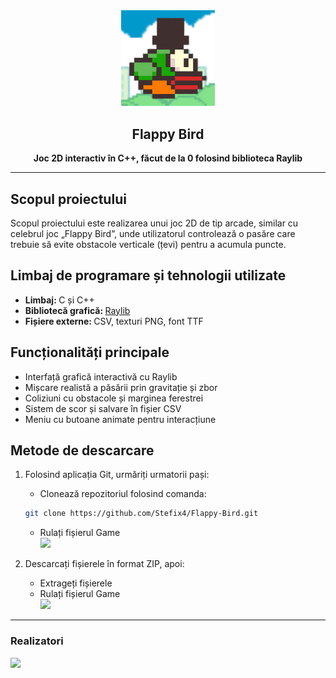 <div align="center">
<img src="resources/images/flappy-bird-logo.png" width="150"/>
<h2>Flappy Bird</h2>
</div>


<p align="center">
</p>

<p align="center"><strong>Joc 2D interactiv în C++, făcut de la 0 folosind biblioteca Raylib</strong></p>

---

<h2>Scopul proiectului</h2>
    <p>
        Scopul proiectului este realizarea unui joc 2D de tip arcade, similar cu celebrul joc „Flappy Bird”, unde
        utilizatorul controlează o pasăre care trebuie să evite obstacole verticale (țevi) pentru a acumula puncte.
    </p>
<h2>Limbaj de programare și tehnologii utilizate</h2>
    <ul>
        <li><strong>Limbaj: </strong>C și C++</li>
        <li><strong>Bibliotecă grafică: </strong><a href = "/include/raylib.h">Raylib</a></li>
        <li><strong>Fișiere externe: </strong>CSV, texturi PNG, font TTF</li>
    </ul>
<h2>Funcționalități principale</h2>
    <ul>
        <li>Interfață grafică interactivă cu Raylib</li>
        <li>Mișcare realistă a păsării prin gravitație și zbor</li>
        <li>Coliziuni cu obstacole și marginea ferestrei</li>
        <li>Sistem de scor și salvare în fișier CSV</li>
        <li>Meniu cu butoane animate pentru interacțiune</li>
    </ul>

<h2>Metode de descarcare</h2>
<ol type = "1">
    <li><p>Folosind aplicația Git, urmăriți urmatorii pași:</p></li>
    <ul>
        <li>Clonează repozitoriul folosind comanda:</li></ul>

```sh
git clone https://github.com/Stefix4/Flappy-Bird.git
```
<ul>
    <li>Rulați fișierul Game</li>
    <img src="https://github.com/Stefix4/Turn-base-Game/assets/94927709/df2e3525-7f3c-45f3-bdca-a3c2333ead51"/>
</ul>
<li><p>Descarcați fișierele în format ZIP, apoi:</p></li>
<ul>
    <li>Extrageți fișierele</li>
    <li>Rulați fișierul Game</li>
    <img src="https://github.com/Stefix4/Turn-base-Game/assets/94927709/df2e3525-7f3c-45f3-bdca-a3c2333ead51"/>
</ul>
</ol>

---

<h3>Realizatori</h3>
<p>
    
</p>
<a href="https://github.com/Stefix4/Flappy-Bird/graphs/contributors">
    <img src="https://contrib.rocks/image?repo=Stefix4/Flappy-Bird" />
</a>

